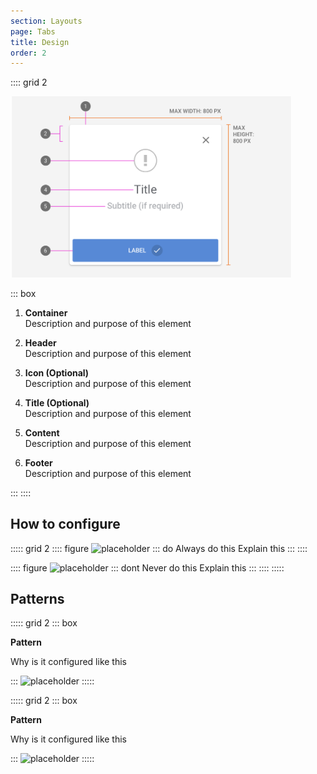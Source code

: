 ```yaml
---
section: Layouts
page: Tabs
title: Design
order: 2
---
```


:::: grid 2

<img src="assets/images/ModalAnatomy.png" width="450">

::: box

1. **Container**<br>
   Description and purpose of this element

1. **Header**<br>
   Description and purpose of this element

1. **Icon (Optional)**<br>
   Description and purpose of this element

1. **Title (Optional)**<br>
   Description and purpose of this element

1. **Content**<br>
   Description and purpose of this element

1. **Footer**<br>
   Description and purpose of this element

:::
::::

## How to configure

::::: grid 2
:::: figure
![placeholder](https://via.placeholder.com/350x250)
::: do Always do this
Explain this
:::
::::

:::: figure
![placeholder](https://via.placeholder.com/350x250)
::: dont Never do this
Explain this
:::
::::
:::::

## Patterns

::::: grid 2
::: box

**Pattern**

Why is it configured like this

:::
![placeholder](https://via.placeholder.com/350x250)
:::::

::::: grid 2
::: box

**Pattern**

Why is it configured like this

:::
![placeholder](https://via.placeholder.com/350x250)
:::::
